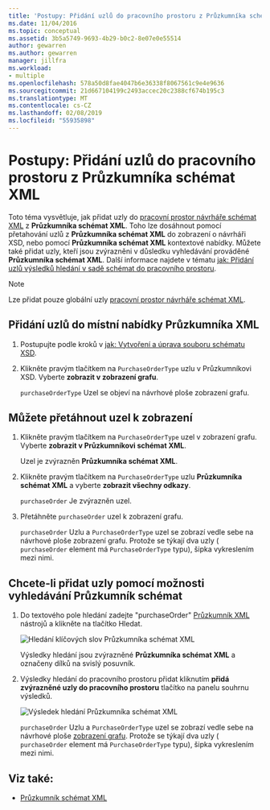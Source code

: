 ```yaml
---
title: 'Postupy: Přidání uzlů do pracovního prostoru z Průzkumníka schémat XML'
ms.date: 11/04/2016
ms.topic: conceptual
ms.assetid: 3b5a5749-9693-4b29-b0c2-8e07e0e55514
author: gewarren
ms.author: gewarren
manager: jillfra
ms.workload:
- multiple
ms.openlocfilehash: 578a50d8fae4047b6e36338f8067561c9e4e9636
ms.sourcegitcommit: 21d667104199c2493accec20c2388cf674b195c3
ms.translationtype: MT
ms.contentlocale: cs-CZ
ms.lasthandoff: 02/08/2019
ms.locfileid: "55935898"
---
```

# <a name="how-to-add-nodes-to-the-workspace-from-the-xml-schema-explorer"></a>Postupy: Přidání uzlů do pracovního prostoru z Průzkumníka schémat XML

Toto téma vysvětluje, jak přidat uzly do [pracovní prostor návrháře schémat XML](../xml-tools/xml-schema-designer-workspace.md) z **Průzkumníka schémat XML**. Toho lze dosáhnout pomocí přetahování uzlů z **Průzkumníka schémat XML** do zobrazení o návrháři XSD, nebo pomocí **Průzkumníka schémat XML** kontextové nabídky. Můžete také přidat uzly, kteří jsou zvýrazněni v důsledku vyhledávání prováděné **Průzkumníka schémat XML**. Další informace najdete v tématu [jak: Přidání uzlů výsledků hledání v sadě schémat do pracovního prostoru](../xml-tools/how-to-add-schema-set-search-result-nodes-to-the-workspace.md).

> [!NOTE]
> Lze přidat pouze globální uzly [pracovní prostor návrháře schémat XML](../xml-tools/xml-schema-designer-workspace.md).

## <a name="to-add-nodes-through-the-xml-explorer-context-menu"></a>Přidání uzlů do místní nabídky Průzkumníka XML

1.  Postupujte podle kroků v [jak: Vytvoření a úprava souboru schématu XSD](../xml-tools/how-to-create-and-edit-an-xsd-schema-file.md).

2.  Klikněte pravým tlačítkem na `PurchaseOrderType` uzlu v Průzkumníkovi XSD. Vyberte **zobrazit v zobrazení grafu**.

     `purchaseOrderType` Uzel se objeví na návrhové ploše zobrazení grafu.

## <a name="to-drag-and-drop-a-node-on-to-a-view"></a>Můžete přetáhnout uzel k zobrazení

1.  Klikněte pravým tlačítkem na `PurchaseOrderType` uzel v zobrazení grafu. Vyberte **zobrazit v Průzkumníkovi schémat XML**.

     Uzel je zvýrazněn **Průzkumníka schémat XML**.

2.  Klikněte pravým tlačítkem na `PurchaseOrderType` uzlu **Průzkumníka schémat XML** a vyberte **zobrazit všechny odkazy**.

     `purchaseOrder` Je zvýrazněn uzel.

3.  Přetáhněte `purchaseOrder` uzel k zobrazení grafu.

     `purchaseOrder` Uzlu a `PurchaseOrderType` uzel se zobrazí vedle sebe na návrhové ploše zobrazení grafu. Protože se týkají dva uzly ( `purchaseOrder` element má `PurchaseOrderType` typu), šipka vykreslením mezi nimi.

## <a name="to-add-nodes-using-the-schema-explorer-search-capability"></a>Chcete-li přidat uzly pomocí možnosti vyhledávání Průzkumník schémat

1.  Do textového pole hledání zadejte "purchaseOrder" [Průzkumník XML](../xml-tools/xml-schema-explorer.md) nástrojů a klikněte na tlačítko Hledat.

     ![Hledání klíčových slov Průzkumníka schémat XML](../xml-tools/media/schemaexplorersearch.gif)

     Výsledky hledání jsou zvýrazněné **Průzkumníka schémat XML** a označeny dílků na svislý posuvník.

2.  Výsledky hledání do pracovního prostoru přidat kliknutím **přidá zvýrazněné uzly do pracovního prostoru** tlačítko na panelu souhrnu výsledků.

     ![Výsledek hledání Průzkumníka schémat XML](../xml-tools/media/schemaexplorersearchresult.gif)

     `purchaseOrder` Uzlu a `PurchaseOrderType` uzel se zobrazí vedle sebe na návrhové ploše [zobrazení grafu](../xml-tools/graph-view.md). Protože se týkají dva uzly ( `purchaseOrder` element má `PurchaseOrderType` typu), šipka vykreslením mezi nimi.

## <a name="see-also"></a>Viz také:

- [Průzkumník schémat XML](../xml-tools/xml-schema-explorer.md)
